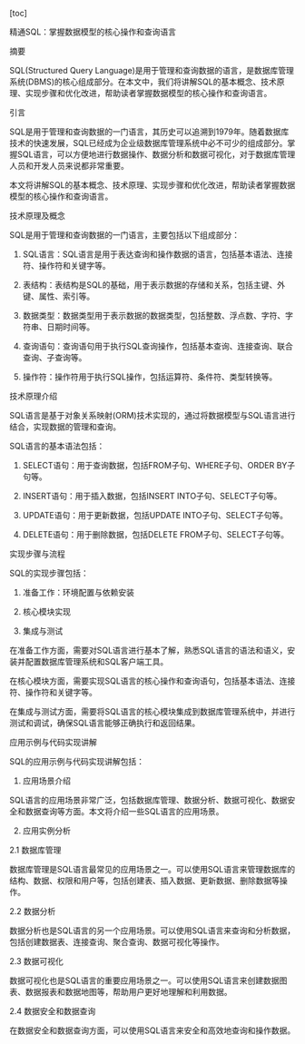 
[toc]                    
                
                
精通SQL：掌握数据模型的核心操作和查询语言

摘要

SQL(Structured Query Language)是用于管理和查询数据的语言，是数据库管理系统(DBMS)的核心组成部分。在本文中，我们将讲解SQL的基本概念、技术原理、实现步骤和优化改进，帮助读者掌握数据模型的核心操作和查询语言。

引言

SQL是用于管理和查询数据的一门语言，其历史可以追溯到1979年。随着数据库技术的快速发展，SQL已经成为企业级数据库管理系统中必不可少的组成部分。掌握SQL语言，可以方便地进行数据操作、数据分析和数据可视化，对于数据库管理人员和开发人员来说都非常重要。

本文将讲解SQL的基本概念、技术原理、实现步骤和优化改进，帮助读者掌握数据模型的核心操作和查询语言。

技术原理及概念

SQL是用于管理和查询数据的一门语言，主要包括以下组成部分：

1. SQL语言：SQL语言是用于表达查询和操作数据的语言，包括基本语法、连接符、操作符和关键字等。

2. 表结构：表结构是SQL的基础，用于表示数据的存储和关系，包括主键、外键、属性、索引等。

3. 数据类型：数据类型用于表示数据的数据类型，包括整数、浮点数、字符、字符串、日期时间等。

4. 查询语句：查询语句用于执行SQL查询操作，包括基本查询、连接查询、联合查询、子查询等。

5. 操作符：操作符用于执行SQL操作，包括运算符、条件符、类型转换等。

技术原理介绍

SQL语言是基于对象关系映射(ORM)技术实现的，通过将数据模型与SQL语言进行结合，实现数据的管理和查询。

SQL语言的基本语法包括：

1. SELECT语句：用于查询数据，包括FROM子句、WHERE子句、ORDER BY子句等。

2. INSERT语句：用于插入数据，包括INSERT INTO子句、SELECT子句等。

3. UPDATE语句：用于更新数据，包括UPDATE INTO子句、SELECT子句等。

4. DELETE语句：用于删除数据，包括DELETE FROM子句、SELECT子句等。

实现步骤与流程

SQL的实现步骤包括：

1. 准备工作：环境配置与依赖安装

2. 核心模块实现

3. 集成与测试

在准备工作方面，需要对SQL语言进行基本了解，熟悉SQL语言的语法和语义，安装并配置数据库管理系统和SQL客户端工具。

在核心模块方面，需要实现SQL语言的核心操作和查询语句，包括基本语法、连接符、操作符和关键字等。

在集成与测试方面，需要将SQL语言的核心模块集成到数据库管理系统中，并进行测试和调试，确保SQL语言能够正确执行和返回结果。

应用示例与代码实现讲解

SQL的应用示例与代码实现讲解包括：

1. 应用场景介绍

SQL语言的应用场景非常广泛，包括数据库管理、数据分析、数据可视化、数据安全和数据查询等方面。本文将介绍一些SQL语言的应用场景。

2. 应用实例分析

2.1 数据库管理

数据库管理是SQL语言最常见的应用场景之一。可以使用SQL语言来管理数据库的结构、数据、权限和用户等，包括创建表、插入数据、更新数据、删除数据等操作。

2.2 数据分析

数据分析也是SQL语言的另一个应用场景。可以使用SQL语言来查询和分析数据，包括创建数据表、连接查询、聚合查询、数据可视化等操作。

2.3 数据可视化

数据可视化也是SQL语言的重要应用场景之一。可以使用SQL语言来创建数据图表、数据报表和数据地图等，帮助用户更好地理解和利用数据。

2.4 数据安全和数据查询

在数据安全和数据查询方面，可以使用SQL语言来安全和高效地查询和操作数据。


